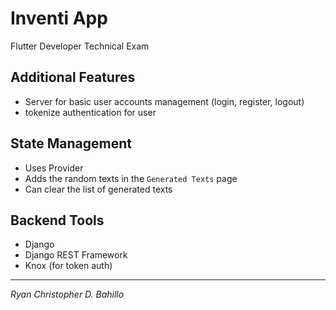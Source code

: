 # Inventi App

Flutter Developer Technical Exam

## Additional Features

- Server for basic user accounts management (login, register, logout)
- tokenize authentication for user

## State Management

- Uses Provider
- Adds the random texts in the `Generated Texts` page
- Can clear the list of generated texts

## Backend Tools

- Django
- Django REST Framework
- Knox (for token auth)

---

_Ryan Christopher D. Bahillo_
